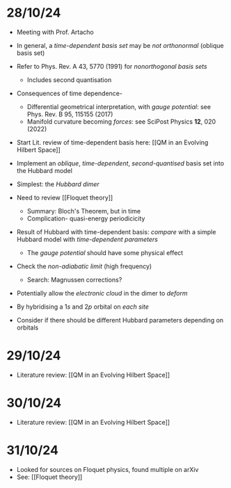 # 28/10/24
- Meeting with Prof. Artacho

- In general, a _time-dependent basis set_ may be _not orthonormal_ (oblique basis set)
- Refer to Phys. Rev. A 43, 5770 (1991) for _nonorthogonal basis sets_
	- Includes second quantisation
- Consequences of time dependence-
	- Differential geometrical interpretation, with _gauge potential_: see Phys. Rev. B 95, 115155 (2017) 
	- Manifold curvature becoming _forces_: see SciPost Physics **12**, 020 (2022)

- Start Lit. review of time-dependent basis here: [[QM in an Evolving Hilbert Space]]

- Implement an _oblique_, _time-dependent_, _second-quantised_ basis set into the Hubbard model
- Simplest: the _Hubbard dimer_

- Need to review [[Floquet theory]]
	- Summary: Bloch's Theorem, but in time
	- Complication- quasi-energy periodicicity

- Result of Hubbard with time-dependent basis: _compare_ with a simple Hubbard model with _time-dependent parameters_
	- The _gauge potential_ should have some physical effect
- Check the _non-adiabatic limit_ (high frequency)
	- Search: Magnussen corrections?

- Potentially allow the _electronic cloud_ in the dimer to _deform_
- By hybridising a $1s$ and $2p$ orbital on _each site_
- Consider if there should be different Hubbard parameters depending on orbitals

# 29/10/24
- Literature review: [[QM in an Evolving Hilbert Space]]

# 30/10/24
- Literature review: [[QM in an Evolving Hilbert Space]]

# 31/10/24
- Looked for sources on Floquet physics, found multiple on arXiv
- See: [[Floquet theory]]